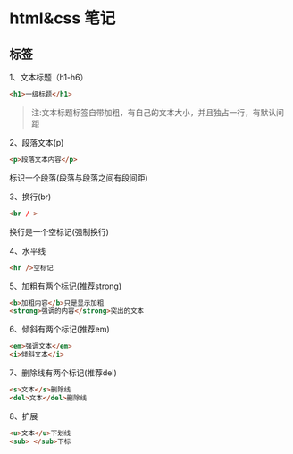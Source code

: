 # html&css 笔记

## 标签

1、文本标题（h1-h6）

```html
<h1>一级标题</h1>
```

> 注:文本标题标签自带加粗，有自己的文本大小，并且独占一行，有默认间距

2、段落文本(p)

```html
<p>段落文本内容</p>
```

标识一个段落(段落与段落之间有段间距)

3、换行(br)

```html
<br / >
```

换行是一个空标记(强制换行)

4、水平线

```html
<hr />空标记
```

5、加粗有两个标记(推荐strong)

```html
<b>加粗内容</b>只是显示加粗
<strong>强调的内容</strong>突出的文本
```

6、倾斜有两个标记(推荐em)

```html
<em>强调文本</em>
<i>倾斜文本</i>
```

7、删除线有两个标记(推荐del)

```html
<s>文本</s>删除线
<del>文本</del>删除线
```

8、扩展

```html
<u>文本</u>下划线
<sub> </sub>下标
```